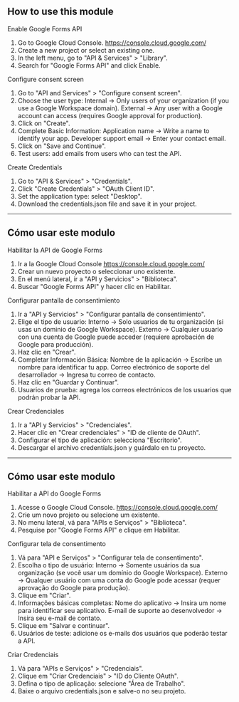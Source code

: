 ## How to use this module

Enable Google Forms API
1. Go to Google Cloud Console. https://console.cloud.google.com/
2. Create a new project or select an existing one.
3. In the left menu, go to "API & Services" > "Library".
4. Search for "Google Forms API" and click Enable.

Configure consent screen
1. Go to "API and Services" > "Configure consent screen".
2. Choose the user type:
Internal → Only users of your organization (if you use a Google Workspace domain).
External → Any user with a Google account can access (requires Google approval for production).
3. Click on "Create".
4. Complete Basic Information:
Application name → Write a name to identify your app.
Developer support email → Enter your contact email.
5. Click on "Save and Continue".
6. Test users: add emails from users who can test the API.

Create Credentials
1. Go to "API & Services" > "Credentials".
2. Click "Create Credentials" > "OAuth Client ID".
3. Set the application type: select "Desktop".
4. Download the credentials.json file and save it in your project.

---

## Cómo usar este modulo

Habilitar la API de Google Forms
1. Ir a la Google Cloud Console https://console.cloud.google.com/
2. Crear un nuevo proyecto o seleccionar uno existente.
3. En el menú lateral, ir a "API y Servicios" > "Biblioteca".
4. Buscar "Google Forms API" y hacer clic en Habilitar.

Configurar pantalla de consentimiento
1. Ir a "API y Servicios" > "Configurar pantalla de consentimiento".
2. Elige el tipo de usuario:
Interno → Solo usuarios de tu organización (si usas un dominio de Google Workspace).
Externo → Cualquier usuario con una cuenta de Google puede acceder (requiere aprobación de Google para producción).
3. Haz clic en "Crear".
4. Completar Información Básica: 
Nombre de la aplicación → Escribe un nombre para identificar tu app.
Correo electrónico de soporte del desarrollador → Ingresa tu correo de contacto.
5. Haz clic en "Guardar y Continuar".
6. Usuarios de prueba: agrega los correos electrónicos de los usuarios que podrán probar la API.


Crear Credenciales
1. Ir a "API y Servicios" > "Credenciales".
2. Hacer clic en "Crear credenciales" > "ID de cliente de OAuth".
3. Configurar el tipo de aplicación: selecciona "Escritorio".
4. Descargar el archivo credentials.json y guárdalo en tu proyecto.

---

## Cómo usar este modulo

Habilitar a API do Google Forms
1. Acesse o Google Cloud Console. https://console.cloud.google.com/
2. Crie um novo projeto ou selecione um existente.
3. No menu lateral, vá para "APIs e Serviços" > "Biblioteca".
4. Pesquise por "Google Forms API" e clique em Habilitar.

Configurar tela de consentimento
1. Vá para "API e Serviços" > "Configurar tela de consentimento".
2. Escolha o tipo de usuário:
Interno → Somente usuários da sua organização (se você usar um domínio do Google Workspace).
Externo → Qualquer usuário com uma conta do Google pode acessar (requer aprovação do Google para produção).
3. Clique em "Criar".
4. Informações básicas completas:
Nome do aplicativo → Insira um nome para identificar seu aplicativo.
E-mail de suporte ao desenvolvedor → Insira seu e-mail de contato.
5. Clique em "Salvar e continuar".
6. Usuários de teste: adicione os e-mails dos usuários que poderão testar a API.

Criar Credenciais
1. Vá para "APIs e Serviços" > "Credenciais".
2. Clique em "Criar Credenciais" > "ID do Cliente OAuth".
3. Defina o tipo de aplicação: selecione "Área de Trabalho".
4. Baixe o arquivo credentials.json e salve-o no seu projeto.